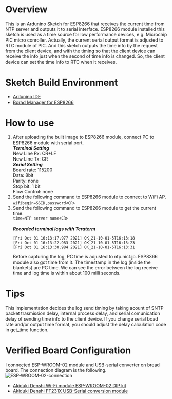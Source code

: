 # Overview
This is an Ardunino Sketch for ESP8266 that receives the current time from NTP server and outputs it to serial interface. ESP8266 module installed this sketch is used as a time source for low performance devices, e.g. Microchip PIC micro conroller. Actually, the current serial output format is adjusted to RTC module of PIC. And this sketch outputs the time info by the request from the client device, and with the timing so that the client device can receive the info just when the second of time info is changed. So, the client device can set the time info to RTC when it receives.

# Sketch Build Environment
- [Ardunino IDE](https://www.arduino.cc/en/software)
- [Borad Manager for ESP8266](http://arduino.esp8266.com/stable/package_esp8266com_index.json)

# How to use
1. After uploading the built image to ESP8266 module, connect PC to ESP8266 module with serial port.<br>
   ***Terminal Setting***<br>
   New Line Rx: CR+LF<br>
   New Line Tx: CR<br>
   ***Serial Setting***<br>
   Board rate: 115200<br>
   Data: 8bit<br>
   Parity: none<br>
   Stop bit: 1 bit<br>
   Flow Control: none<br>
3. Send the following command to ESP8266 module to connect to WiFi AP.<br>
   `wifibegin=SSID,password<CR>`
5. Send the following command to ESP8266 module to get the current time.<br>
   `time=NTP server name<CR>`<br>
   <br>
   ***Recorded terminal logs with Teraterm***<br>
   ```
   [Fri Oct 01 16:13:17.977 2021] OK_21-10-01-5T16:13:18
   [Fri Oct 01 16:13:22.983 2021] OK_21-10-01-5T16:13:23
   [Fri Oct 01 16:13:30.984 2021] OK_21-10-01-5T16:13:31
   ```
   Before capturing the log, PC time is adjusted to ntp.nict.jp. ESP8366 module also got time from it. The timestamp in the log (inside the blankets) are PC time. We can see the error between the log receive time and log time is within about 100 milli seconds.
   
# Tips
This implementation decides the log send timing by taking acount of SNTP packet trasmission delay, internal process delay, and serial comunication delay of sending time info to the client device. If you change serial boad rate and/or output time format, you should adjust the delay calculation code in get_time function.

# Verified Board Configuration
I connected ESP-WROOM-02 module and USB-serial converter on bread board. The connection diagram is the following.
![ESP-WROOM-02-connection](https://user-images.githubusercontent.com/91722851/135625086-2e584b10-0ff6-483a-8891-57860a88ada3.png)

- [Akiduki Denshi Wi-Fi module ESP-WROOM-02 DIP kit](https://akizukidenshi.com/catalog/g/gK-09758/)
- [Akiduki Denshi FT231X USB-Serial conversion module](https://akizukidenshi.com/catalog/g/gK-06894/)

